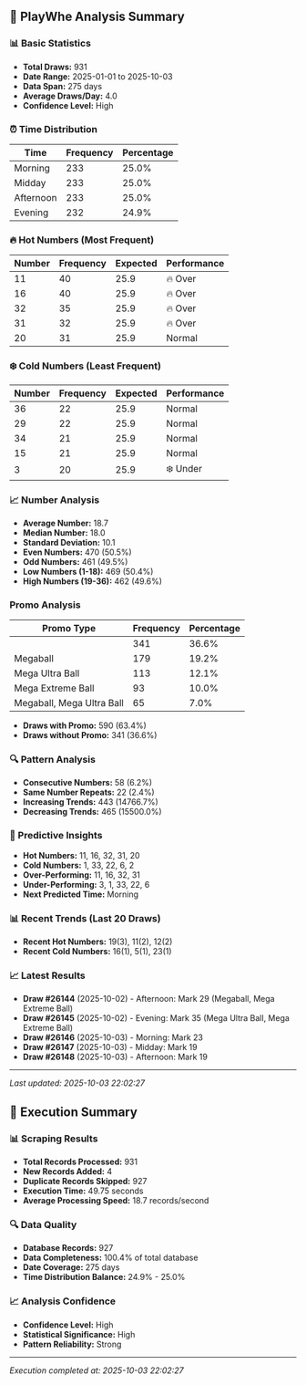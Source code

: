 
## 🎯 PlayWhe Analysis Summary

### 📊 Basic Statistics
- **Total Draws:** 931
- **Date Range:** 2025-01-01 to 2025-10-03
- **Data Span:** 275 days
- **Average Draws/Day:** 4.0
- **Confidence Level:** High

### ⏰ Time Distribution
| Time | Frequency | Percentage |
|------|-----------|------------|
| Morning | 233 | 25.0% |
| Midday | 233 | 25.0% |
| Afternoon | 233 | 25.0% |
| Evening | 232 | 24.9% |

### 🔥 Hot Numbers (Most Frequent)
| Number | Frequency | Expected | Performance |
|--------|-----------|----------|-------------|
| 11 | 40 | 25.9 | 🔥 Over |
| 16 | 40 | 25.9 | 🔥 Over |
| 32 | 35 | 25.9 | 🔥 Over |
| 31 | 32 | 25.9 | 🔥 Over |
| 20 | 31 | 25.9 | Normal |

### ❄️ Cold Numbers (Least Frequent)
| Number | Frequency | Expected | Performance |
|--------|-----------|----------|-------------|
| 36 | 22 | 25.9 | Normal |
| 29 | 22 | 25.9 | Normal |
| 34 | 21 | 25.9 | Normal |
| 15 | 21 | 25.9 | Normal |
| 3 | 20 | 25.9 | ❄️ Under |

### 📈 Number Analysis
- **Average Number:** 18.7
- **Median Number:** 18.0
- **Standard Deviation:** 10.1
- **Even Numbers:** 470 (50.5%)
- **Odd Numbers:** 461 (49.5%)
- **Low Numbers (1-18):** 469 (50.4%)
- **High Numbers (19-36):** 462 (49.6%)

###  Promo Analysis
| Promo Type | Frequency | Percentage |
|------------|-----------|------------|
|  | 341 | 36.6% |
| Megaball | 179 | 19.2% |
| Mega Ultra Ball | 113 | 12.1% |
| Mega Extreme Ball | 93 | 10.0% |
| Megaball, Mega Ultra Ball | 65 | 7.0% |
- **Draws with Promo:** 590 (63.4%)
- **Draws without Promo:** 341 (36.6%)

### 🔍 Pattern Analysis
- **Consecutive Numbers:** 58 (6.2%)
- **Same Number Repeats:** 22 (2.4%)
- **Increasing Trends:** 443 (14766.7%)
- **Decreasing Trends:** 465 (15500.0%)

### 🔮 Predictive Insights
- **Hot Numbers:** 11, 16, 32, 31, 20
- **Cold Numbers:** 1, 33, 22, 6, 2
- **Over-Performing:** 11, 16, 32, 31
- **Under-Performing:** 3, 1, 33, 22, 6
- **Next Predicted Time:** Morning

### 📊 Recent Trends (Last 20 Draws)
- **Recent Hot Numbers:** 19(3), 11(2), 12(2)
- **Recent Cold Numbers:** 16(1), 5(1), 23(1)

### 📈 Latest Results
- **Draw #26144** (2025-10-02) - Afternoon: Mark 29 (Megaball, Mega Extreme Ball)
- **Draw #26145** (2025-10-02) - Evening: Mark 35 (Mega Ultra Ball, Mega Extreme Ball)
- **Draw #26146** (2025-10-03) - Morning: Mark 23 
- **Draw #26147** (2025-10-03) - Midday: Mark 19 
- **Draw #26148** (2025-10-03) - Afternoon: Mark 19 

---
*Last updated: 2025-10-03 22:02:27*

## 🚀 Execution Summary

### 📊 Scraping Results
- **Total Records Processed:** 931
- **New Records Added:** 4
- **Duplicate Records Skipped:** 927
- **Execution Time:** 49.75 seconds
- **Average Processing Speed:** 18.7 records/second

### 🔍 Data Quality
- **Database Records:** 927
- **Data Completeness:** 100.4% of total database
- **Date Coverage:** 275 days
- **Time Distribution Balance:** 24.9% - 25.0%

### 📈 Analysis Confidence
- **Confidence Level:** High
- **Statistical Significance:** High
- **Pattern Reliability:** Strong

---
*Execution completed at: 2025-10-03 22:02:27*
